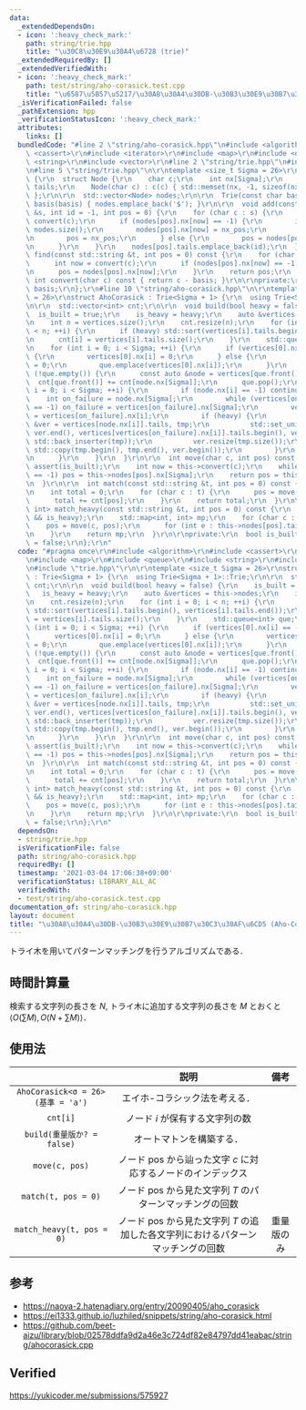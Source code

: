 ```yaml
---
data:
  _extendedDependsOn:
  - icon: ':heavy_check_mark:'
    path: string/trie.hpp
    title: "\u30C8\u30E9\u30A4\u6728 (trie)"
  _extendedRequiredBy: []
  _extendedVerifiedWith:
  - icon: ':heavy_check_mark:'
    path: test/string/aho-corasick.test.cpp
    title: "\u6587\u5B57\u5217/\u30A8\u30A4\u30DB-\u30B3\u30E9\u30B7\u30C3\u30AF\u6CD5"
  _isVerificationFailed: false
  _pathExtension: hpp
  _verificationStatusIcon: ':heavy_check_mark:'
  attributes:
    links: []
  bundledCode: "#line 2 \"string/aho-corasick.hpp\"\n#include <algorithm>\r\n#include\
    \ <cassert>\r\n#include <iterator>\r\n#include <map>\r\n#include <queue>\r\n#include\
    \ <string>\r\n#include <vector>\r\n#line 2 \"string/trie.hpp\"\n#include <cstring>\r\
    \n#line 5 \"string/trie.hpp\"\n\r\ntemplate <size_t Sigma = 26>\r\nstruct Trie\
    \ {\r\n  struct Node {\r\n    char c;\r\n    int nx[Sigma];\r\n    std::vector<int>\
    \ tails;\r\n    Node(char c) : c(c) { std::memset(nx, -1, sizeof(nx)); }\r\n \
    \ };\r\n\r\n  std::vector<Node> nodes;\r\n\r\n  Trie(const char basis = 'a') :\
    \ basis(basis) { nodes.emplace_back('$'); }\r\n\r\n  void add(const std::string\
    \ &s, int id = -1, int pos = 0) {\r\n    for (char c : s) {\r\n      int now =\
    \ convert(c);\r\n      if (nodes[pos].nx[now] == -1) {\r\n        int nx_pos =\
    \ nodes.size();\r\n        nodes[pos].nx[now] = nx_pos;\r\n        nodes.emplace_back(c);\r\
    \n        pos = nx_pos;\r\n      } else {\r\n        pos = nodes[pos].nx[now];\r\
    \n      }\r\n    }\r\n    nodes[pos].tails.emplace_back(id);\r\n  }\r\n\r\n  int\
    \ find(const std::string &t, int pos = 0) const {\r\n    for (char c : t) {\r\n\
    \      int now = convert(c);\r\n      if (nodes[pos].nx[now] == -1) return -1;\r\
    \n      pos = nodes[pos].nx[now];\r\n    }\r\n    return pos;\r\n  }\r\n\r\n \
    \ int convert(char c) const { return c - basis; }\r\n\r\nprivate:\r\n  const char\
    \ basis;\r\n};\r\n#line 10 \"string/aho-corasick.hpp\"\n\r\ntemplate <size_t Sigma\
    \ = 26>\r\nstruct AhoCorasick : Trie<Sigma + 1> {\r\n  using Trie<Sigma + 1>::Trie;\r\
    \n\r\n  std::vector<int> cnt;\r\n\r\n  void build(bool heavy = false) {\r\n  \
    \  is_built = true;\r\n    is_heavy = heavy;\r\n    auto &vertices = this->nodes;\r\
    \n    int n = vertices.size();\r\n    cnt.resize(n);\r\n    for (int i = 0; i\
    \ < n; ++i) {\r\n      if (heavy) std::sort(vertices[i].tails.begin(), vertices[i].tails.end());\r\
    \n      cnt[i] = vertices[i].tails.size();\r\n    }\r\n    std::queue<int> que;\r\
    \n    for (int i = 0; i < Sigma; ++i) {\r\n      if (vertices[0].nx[i] == -1)\
    \ {\r\n        vertices[0].nx[i] = 0;\r\n      } else {\r\n        vertices[vertices[0].nx[i]].nx[Sigma]\
    \ = 0;\r\n        que.emplace(vertices[0].nx[i]);\r\n      }\r\n    }\r\n    while\
    \ (!que.empty()) {\r\n      const auto &node = vertices[que.front()];\r\n    \
    \  cnt[que.front()] += cnt[node.nx[Sigma]];\r\n      que.pop();\r\n      for (int\
    \ i = 0; i < Sigma; ++i) {\r\n        if (node.nx[i] == -1) continue;\r\n    \
    \    int on_failure = node.nx[Sigma];\r\n        while (vertices[on_failure].nx[i]\
    \ == -1) on_failure = vertices[on_failure].nx[Sigma];\r\n        vertices[node.nx[i]].nx[Sigma]\
    \ = vertices[on_failure].nx[i];\r\n        if (heavy) {\r\n          std::vector<int>\
    \ &ver = vertices[node.nx[i]].tails, tmp;\r\n          std::set_union(ver.begin(),\
    \ ver.end(), vertices[vertices[on_failure].nx[i]].tails.begin(), vertices[vertices[on_failure].nx[i]].tails.end(),\
    \ std::back_inserter(tmp));\r\n          ver.resize(tmp.size());\r\n         \
    \ std::copy(tmp.begin(), tmp.end(), ver.begin());\r\n        }\r\n        que.emplace(node.nx[i]);\r\
    \n      }\r\n    }\r\n  }\r\n\r\n  int move(char c, int pos) const {\r\n    //\
    \ assert(is_built);\r\n    int now = this->convert(c);\r\n    while (this->nodes[pos].nx[now]\
    \ == -1) pos = this->nodes[pos].nx[Sigma];\r\n    return pos = this->nodes[pos].nx[now];\r\
    \n  }\r\n\r\n  int match(const std::string &t, int pos = 0) const {\r\n    assert(is_built);\r\
    \n    int total = 0;\r\n    for (char c : t) {\r\n      pos = move(c, pos);\r\n\
    \      total += cnt[pos];\r\n    }\r\n    return total;\r\n  }\r\n\r\n  std::map<int,\
    \ int> match_heavy(const std::string &t, int pos = 0) const {\r\n    assert(is_built\
    \ && is_heavy);\r\n    std::map<int, int> mp;\r\n    for (char c : t) {\r\n  \
    \    pos = move(c, pos);\r\n      for (int e : this->nodes[pos].tails) ++mp[e];\r\
    \n    }\r\n    return mp;\r\n  }\r\n\r\nprivate:\r\n  bool is_built = false, is_heavy\
    \ = false;\r\n};\r\n"
  code: "#pragma once\r\n#include <algorithm>\r\n#include <cassert>\r\n#include <iterator>\r\
    \n#include <map>\r\n#include <queue>\r\n#include <string>\r\n#include <vector>\r\
    \n#include \"trie.hpp\"\r\n\r\ntemplate <size_t Sigma = 26>\r\nstruct AhoCorasick\
    \ : Trie<Sigma + 1> {\r\n  using Trie<Sigma + 1>::Trie;\r\n\r\n  std::vector<int>\
    \ cnt;\r\n\r\n  void build(bool heavy = false) {\r\n    is_built = true;\r\n \
    \   is_heavy = heavy;\r\n    auto &vertices = this->nodes;\r\n    int n = vertices.size();\r\
    \n    cnt.resize(n);\r\n    for (int i = 0; i < n; ++i) {\r\n      if (heavy)\
    \ std::sort(vertices[i].tails.begin(), vertices[i].tails.end());\r\n      cnt[i]\
    \ = vertices[i].tails.size();\r\n    }\r\n    std::queue<int> que;\r\n    for\
    \ (int i = 0; i < Sigma; ++i) {\r\n      if (vertices[0].nx[i] == -1) {\r\n  \
    \      vertices[0].nx[i] = 0;\r\n      } else {\r\n        vertices[vertices[0].nx[i]].nx[Sigma]\
    \ = 0;\r\n        que.emplace(vertices[0].nx[i]);\r\n      }\r\n    }\r\n    while\
    \ (!que.empty()) {\r\n      const auto &node = vertices[que.front()];\r\n    \
    \  cnt[que.front()] += cnt[node.nx[Sigma]];\r\n      que.pop();\r\n      for (int\
    \ i = 0; i < Sigma; ++i) {\r\n        if (node.nx[i] == -1) continue;\r\n    \
    \    int on_failure = node.nx[Sigma];\r\n        while (vertices[on_failure].nx[i]\
    \ == -1) on_failure = vertices[on_failure].nx[Sigma];\r\n        vertices[node.nx[i]].nx[Sigma]\
    \ = vertices[on_failure].nx[i];\r\n        if (heavy) {\r\n          std::vector<int>\
    \ &ver = vertices[node.nx[i]].tails, tmp;\r\n          std::set_union(ver.begin(),\
    \ ver.end(), vertices[vertices[on_failure].nx[i]].tails.begin(), vertices[vertices[on_failure].nx[i]].tails.end(),\
    \ std::back_inserter(tmp));\r\n          ver.resize(tmp.size());\r\n         \
    \ std::copy(tmp.begin(), tmp.end(), ver.begin());\r\n        }\r\n        que.emplace(node.nx[i]);\r\
    \n      }\r\n    }\r\n  }\r\n\r\n  int move(char c, int pos) const {\r\n    //\
    \ assert(is_built);\r\n    int now = this->convert(c);\r\n    while (this->nodes[pos].nx[now]\
    \ == -1) pos = this->nodes[pos].nx[Sigma];\r\n    return pos = this->nodes[pos].nx[now];\r\
    \n  }\r\n\r\n  int match(const std::string &t, int pos = 0) const {\r\n    assert(is_built);\r\
    \n    int total = 0;\r\n    for (char c : t) {\r\n      pos = move(c, pos);\r\n\
    \      total += cnt[pos];\r\n    }\r\n    return total;\r\n  }\r\n\r\n  std::map<int,\
    \ int> match_heavy(const std::string &t, int pos = 0) const {\r\n    assert(is_built\
    \ && is_heavy);\r\n    std::map<int, int> mp;\r\n    for (char c : t) {\r\n  \
    \    pos = move(c, pos);\r\n      for (int e : this->nodes[pos].tails) ++mp[e];\r\
    \n    }\r\n    return mp;\r\n  }\r\n\r\nprivate:\r\n  bool is_built = false, is_heavy\
    \ = false;\r\n};\r\n"
  dependsOn:
  - string/trie.hpp
  isVerificationFile: false
  path: string/aho-corasick.hpp
  requiredBy: []
  timestamp: '2021-03-04 17:06:38+09:00'
  verificationStatus: LIBRARY_ALL_AC
  verifiedWith:
  - test/string/aho-corasick.test.cpp
documentation_of: string/aho-corasick.hpp
layout: document
title: "\u30A8\u30A4\u30DB-\u30B3\u30E9\u30B7\u30C3\u30AF\u6CD5 (Aho-Corasick algorithm)"
---
```


トライ木を用いてパターンマッチングを行うアルゴリズムである．


## 時間計算量

検索する文字列の長さを $N$, トライ木に追加する文字列の長さを $M$ とおくと $\langle O(\sum{M}), O(N + \sum{M}) \rangle$．


## 使用法

||説明|備考|
|:--:|:--:|:--:|
|`AhoCorasick<σ = 26>(基準 = 'a')`|エイホ-コラシック法を考える．||
|`cnt[i]`|ノード $i$ が保有する文字列の数||
|`build(重量版か? = false)`|オートマトンを構築する．||
|`move(c, pos)`|ノード $\mathrm{pos}$ から辿った文字 $c$ に対応するノードのインデックス||
|`match(t, pos = 0)`|ノード $\mathrm{pos}$ から見た文字列 $T$ のパターンマッチングの回数||
|`match_heavy(t, pos = 0)`|ノード $\mathrm{pos}$ から見た文字列 $T$ の追加した各文字列におけるパターンマッチングの回数|重量版のみ|


## 参考

- https://naoya-2.hatenadiary.org/entry/20090405/aho_corasick
- https://ei1333.github.io/luzhiled/snippets/string/aho-corasick.html
- https://github.com/beet-aizu/library/blob/02578ddfa9d2a46e3c724df82e84797dd41eabac/string/ahocorasick.cpp


## Verified

https://yukicoder.me/submissions/575927
